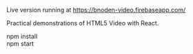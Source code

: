 Live version running at https://bnoden-video.firebaseapp.com/

Practical demonstrations of HTML5 Video with React.  

npm install  
npm start  

  
